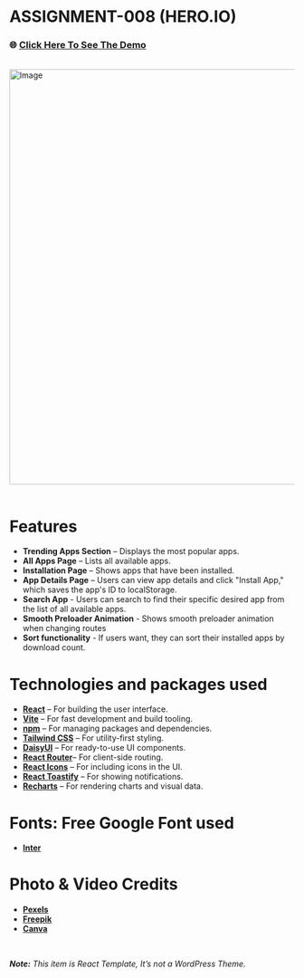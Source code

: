 # ASSIGNMENT-008 (HERO.IO)

### 🌐 [Click Here To See The Demo](https://abrarulrhythm.github.io/assignment-06/)
<br>

<img width="1200" height="734" alt="Image" src="https://github.com/user-attachments/assets/f9fec077-84eb-4d67-9614-7093d0ffde63" />
<br>
<br>

# Features
- **Trending Apps Section** – Displays the most popular apps.
- **All Apps Page** – Lists all available apps.
- **Installation Page** – Shows apps that have been installed.
- **App Details Page** – Users can view app details and click "Install App," which saves the app's ID to localStorage.
- **Search App** - Users can search to find their specific desired app from the list of all available apps.
- **Smooth Preloader Animation** - Shows smooth preloader animation when changing routes
- **Sort functionality** - If users want, they can sort their installed apps by download count. 

# Technologies and packages used
- [**React**](https://react.dev/) – For building the user interface.
- [**Vite**](https://vite.dev/) – For fast development and build tooling.
- [**npm**](https://www.npmjs.com/) – For managing packages and dependencies.
- [**Tailwind CSS**](https://tailwindcss.com/) – For utility-first styling.
- [**DaisyUI**](https://daisyui.com/) – For ready-to-use UI components.
- [**React Router**](https://reactrouter.com/)– For client-side routing.
- [**React Icons**](https://react-icons.github.io/react-icons/) – For including icons in the UI.
- [**React Toastify**](https://www.npmjs.com/package/react-toastify) – For showing notifications.
- [**Recharts**](https://recharts.org/en-US) – For rendering charts and visual data.

# Fonts: Free Google Font used
- [**Inter**](https://fonts.google.com/specimen/Inter?query=in)

# Photo & Video Credits
- [**Pexels**](https://www.pexels.com/)
- [**Freepik**](https://www.freepik.com/)
- [**Canva**](https://www.canva.com/)

<br>

***Note:** This item is React Template, It’s not a WordPress Theme.*